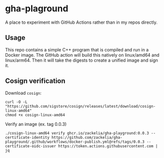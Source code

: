 # gha-plaground

A place to experiment with GitHub Actions rather than in my repos directly.

## Usage

This repo contains a simple C++ program that is compiled and run in a Docker image. The GitHub action will build this natively on linux/amd64 and linux/arm64. Then it will take the digests to create a unified image and sign it.

## Cosign verification

Download `cosign`:
```
curl -O -L "https://github.com/sigstore/cosign/releases/latest/download/cosign-linux-amd64"
chmod +x cosign-linux-amd64
```

Verify an image (ex. tag 0.0.3)
```
./cosign-linux-amd64 verify ghcr.io/zackelia/gha-playground:0.0.3 --certificate-identity https://github.com/zackelia/gha-playground/.github/workflows/docker-publish.yml@refs/tags/0.0.3 --certificate-oidc-issuer https://token.actions.githubusercontent.com | jq
```
